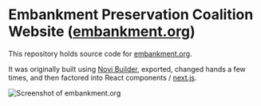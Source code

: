 # Embankment Preservation Coalition Website ([embankment.org])
This repository holds source code for [embankment.org].

It was originally built using [Novi Builder], exported, changed hands a few times, and then factored into React components / [next.js].

![Screenshot of embankment.org](./screenshot.png)

[embankment.org]: https://embankment.org
[next.js]: https://nextjs.org/
[Novi Builder]: https://novibuilder.com/
[email-signup.tsx]: ./pages/api/email-signup.tsx
